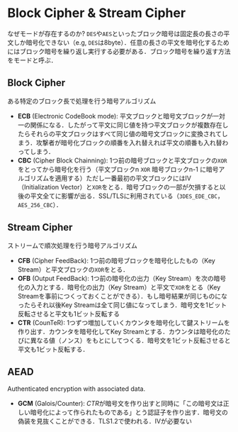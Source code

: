 # Block Cipher & Stream Cipher

なぜモードが存在するのか? `DES`や`AES`といったブロック暗号は固定長の長さの平文しか暗号化できない（e.g, `DES`は8byte）．任意の長さの平文を暗号化するためにはブロック暗号を繰り返し実行する必要がある．ブロック暗号を繰り返す方法をモードと呼ぶ．

## Block Cipher

ある特定のブロック長で処理を行う暗号アルゴリズム

- **ECB** (Electronic CodeBook mode): 平文ブロックと暗号文ブロックが一対一の関係になる．したがって平文に同じ値を持つ平文ブロックが複数存在したらそれらの平文ブロックはすべて同じ値の暗号文ブロックに変換されてしまう．攻撃者が暗号化ブロックの順番を入れ替えれば平文の順番も入れ替わってしまう．
- **CBC** (Cipher Block Chainning): 1つ前の暗号ブロックと平文ブロックの`XOR`をとってから暗号化を行う（平文ブロックn `XOR` 暗号ブロックn-1 に暗号アルゴリズムを適用する）ただし一番最初の平文ブロックにはIV（Initialization Vector）と`XOR`をとる．暗号ブロックの一部が欠損すると以後の平文全てに影響が出る．SSL/TLSに利用されている（`3DES_EDE_CBC`，`AES_256_CBC`）．

## Stream Cipher

ストリームで順次処理を行う暗号アルゴリズム

- **CFB** (Cipher FeedBack): 1つ前の暗号ブロックを暗号化したもの（Key Stream）と平文ブロックの`XOR`をとる．
- **OFB** (Output FeedBack): 1つ前の暗号化の出力（Key Stream）を次の暗号化の入力とする．暗号化の出力（Key Stream）と平文で`XOR`をとる（Key Streamを事前につくっておくことができる）．もし暗号結果が同じものになったらそれ以後Key Streamは全て同じ値になってしまう．暗号文を1ビット反転させると平文も1ビット反転する
- **CTR** (CounTeR): 1つずつ増加していくカウンタを暗号化して鍵ストリームを作り出す．カウンタを暗号化してKey Streamとする．カウンタは暗号化のたびに異なる値（ノンス）をもとにしてつくる．暗号文を1ビット反転させると平文も1ビット反転する．

## AEAD

Authenticated encryption with associated data.

- **GCM** (Galois/Counter): *CTR*が暗号文を作り出すと同時に「この暗号文は正しい暗号化によって作られたものである」とう認証子を作り出す．暗号文の偽装を見抜くことができる．TLS1.2で使われる．IVが必要ない
